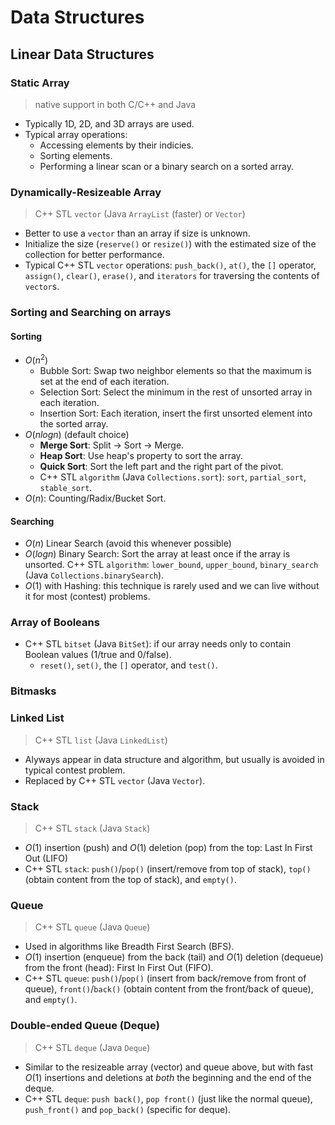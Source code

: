 # Data Structures
## Linear Data Structures
### Static Array
> native support in both C/C++ and Java

- Typically 1D, 2D, and 3D arrays are used.
- Typical array operations:
  - Accessing elements by their indicies.
  - Sorting elements.
  - Performing a linear scan or a binary search on a sorted array.

### Dynamically-Resizeable Array
> C++ STL `vector` (Java `ArrayList` (faster) or `Vector`)

- Better to use a `vector` than an array if size is unknown.
- Initialize the size (`reserve()` or `resize()`) with the estimated size of the collection for better performance.
- Typical C++ STL `vector` operations: `push_back()`, `at()`, the `[]` operator, `assign()`, `clear()`, `erase()`, and `iterators` for traversing the contents of `vector`s.

### Sorting and Searching on arrays
#### Sorting
- $O(n^2)$
  - Bubble Sort: Swap two neighbor elements so that the maximum is set at the end of each iteration.
  - Selection Sort: Select the minimum in the rest of unsorted array in each iteration.
  - Insertion Sort: Each iteration, insert the first unsorted element into the sorted array.
- $O(n log n)$ (default choice)
  - **Merge Sort**: Split -> Sort -> Merge.
  - **Heap Sort**: Use heap's property to sort the array.
  - **Quick Sort**: Sort the left part and the right part of the pivot.
  - C++ STL `algorithm` (Java `Collections.sort`): `sort`, `partial_sort`, `stable_sort`.
- $O(n)$: Counting/Radix/Bucket Sort.

#### Searching
- $O(n)$ Linear Search (avoid this whenever possible)
- $O(log n)$ Binary Search: Sort the array at least once if the array is unsorted. C++ STL `algorithm`: `lower_bound`, `upper_bound`, `binary_search` (Java `Collections.binarySearch`).
- $O(1)$ with Hashing: this technique is rarely used and we can live without it for most (contest) problems.


### Array of Booleans
- C++ STL `bitset` (Java `BitSet`): if our array needs only to contain Boolean values (1/true and 0/false).
  - `reset()`, `set()`, the `[]` operator, and `test()`.


### Bitmasks

### Linked List
> C++ STL `list` (Java `LinkedList`)

- Alyways appear in data structure and algorithm, but usually is avoided in typical contest problem.
- Replaced by C++ STL `vector` (Java `Vector`).


### Stack
> C++ STL `stack` (Java `Stack`)

- $O(1)$ insertion (push) and $O(1)$ deletion (pop) from the top: Last In First Out (LIFO)
- C++ STL `stack`: `push()`/`pop()` (insert/remove from top of stack), `top()` (obtain content from the top of stack), and `empty()`.

### Queue
> C++ STL `queue` (Java `Queue`)

- Used in algorithms like Breadth First Search (BFS).
- $O(1)$ insertion (enqueue) from the back (tail) and $O(1)$ deletion (dequeue) from the front (head): First In First Out (FIFO).
- C++ STL `queue`: `push()`/`pop()` (insert from back/remove from front of queue), `front()`/`back()` (obtain content from the front/back of queue), and `empty()`.

### Double-ended Queue (Deque)
> C++ STL `deque` (Java `Deque`)

- Similar to the resizeable array (vector) and queue above, but with fast $O(1)$ insertions and deletions at *both* the beginning
and the end of the deque.
- C++ STL `deque`: `push back()`, `pop front()` (just like the normal queue), `push_front()` and `pop_back()` (specific for deque).

